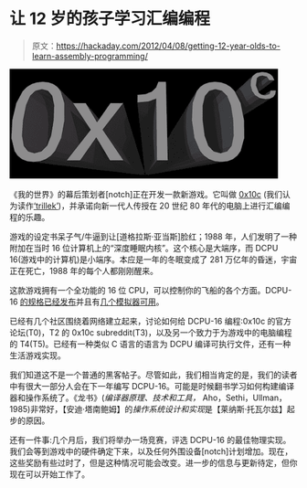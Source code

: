 # 让 12 岁的孩子学习汇编编程

> 原文：<https://hackaday.com/2012/04/08/getting-12-year-olds-to-learn-assembly-programming/>

[![](img/65d9fdd301363c548212505fda1fdf34.png "0x10c")](http://hackaday.com/wp-content/uploads/2012/04/0x10c.jpg)

《我的世界》的幕后策划者[notch]正在开发一款新游戏。它叫做 [0x10c](http://0x10c.com/) (我们认为读作[‘trillek’](http://www.intuitor.com/hex/words.html))，并承诺向新一代人传授在 20 世纪 80 年代的电脑上进行汇编编程的乐趣。

游戏的设定书呆子气/牛逼到让[道格拉斯·亚当斯]脸红；1988 年，人们发明了一种附加在当时 16 位计算机上的“深度睡眠内核”。这个核心是大端序，而 DCPU 16(游戏中的计算机)是小端序。本应是一年的冬眠变成了 281 万亿年的昏迷，宇宙正在死亡，1988 年的每个人都刚刚醒来。

这款游戏拥有一个全功能的 16 位 CPU，可以控制你的飞船的各个方面。DCPU-16 [的规格已经发布](http://0x10c.com/doc/dcpu-16.txt)并且有[几个模拟器可用](http://dwilliamson.github.com/)。

已经有几个社区围绕着网络建立起来，讨论如何给 DCPU-16 编程:0x10c 的官方论坛(T0)，T2 的 0x10c subreddit(T3)，以及另一个致力于为游戏中的电脑编程的 T4(T5)。已经有一种类似 C 语言的语言为 DCPU 编译可执行文件，还有一种生活游戏实现。

我们知道这不是一个普通的黑客帖子。尽管如此，我们相当肯定的是，我们的读者中有很大一部分人会在下一年编写 DCPU-16。可能是时候翻书学习如何构建编译器和操作系统了。《龙书》(*编译器原理、技术和工具，* Aho，Sethi，Ullman，1985)非常好，【安迪·塔南鲍姆】的*操作系统设计和实现*是【莱纳斯·托瓦尔兹】起步的原因。

还有一件事:几个月后，我们将举办一场竞赛，评选 DCPU-16 的最佳物理实现。我们会等到游戏中的硬件确定下来，以及任何外围设备[notch]计划增加。现在，这些奖励有些过时了，但是这种情况可能会改变。进一步的信息与更新待定，但你现在可以开始工作了。